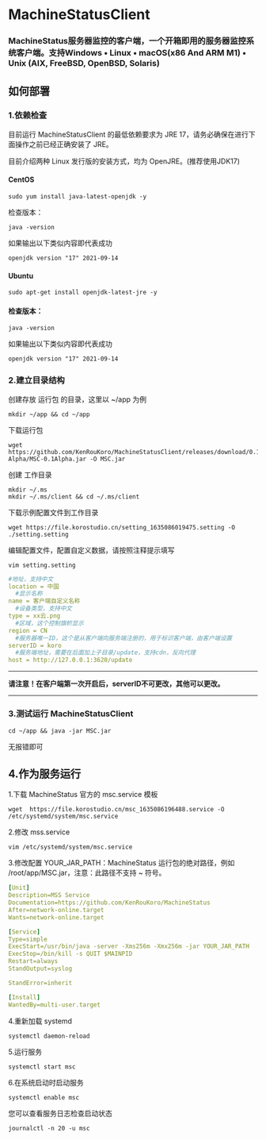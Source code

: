 # MachineStatusClient
### MachineStatus服务器监控的客户端，一个开箱即用的服务器监控系统客户端。支持Windows • Linux • macOS(x86 And ARM M1) • Unix (AIX, FreeBSD, OpenBSD, Solaris)
## 如何部署
### 1.依赖检查
目前运行 MachineStatusClient 的最低依赖要求为 JRE 17，请务必确保在进行下面操作之前已经正确安装了 JRE。

目前介绍两种 Linux 发行版的安装方式，均为 OpenJRE。(推荐使用JDK17)

#### CentOS
```shell
sudo yum install java-latest-openjdk -y
```
检查版本：
```shell
java -version
```
如果输出以下类似内容即代表成功
```shell
openjdk version "17" 2021-09-14
```
#### Ubuntu
```shell
sudo apt-get install openjdk-latest-jre -y
```
#### 检查版本：
```shell
java -version
```
如果输出以下类似内容即代表成功
```shell
openjdk version "17" 2021-09-14
```
### 2.建立目录结构
创建存放 运行包 的目录，这里以 ~/app 为例
```shell
mkdir ~/app && cd ~/app
```
下载运行包
```shell
wget https://github.com/KenRouKoro/MachineStatusClient/releases/download/0.1-Alpha/MSC-0.1Alpha.jar -O MSC.jar
```
创建 工作目录
```shell
mkdir ~/.ms
mkdir ~/.ms/client && cd ~/.ms/client
```
下载示例配置文件到工作目录
```shell
wget https://file.korostudio.cn/setting_1635086019475.setting -O ./setting.setting
```
编辑配置文件，配置自定义数据，请按照注释提示填写
```shell
vim setting.setting
```
```yaml
#地址，支持中文
location = 中国
  #显示名称
name = 客户端自定义名称
  #设备类型，支持中文
type = xx云.png
  #区域，这个控制旗帜显示
region = CN
  #服务器唯一ID，这个是从客户端向服务端注册的，用于标识客户端，由客户端设置
serverID = koro
  #服务端地址，需要在后面加上子目录/update，支持cdn，反向代理
host = http://127.0.0.1:3620/update
```
****
**请注意！在客户端第一次开启后，serverID不可更改，其他可以更改。**
****
### 3.测试运行 MachineStatusClient
```shell
cd ~/app && java -jar MSC.jar
```
无报错即可
## 4.作为服务运行
1.下载 MachineStatus 官方的 msc.service 模板
```shell
wget  https://file.korostudio.cn/msc_1635086196488.service -O /etc/systemd/system/msc.service
```
2.修改 mss.service
```shell
vim /etc/systemd/system/msc.service
```
3.修改配置
YOUR_JAR_PATH：MachineStatus 运行包的绝对路径，例如 /root/app/MSC.jar，注意：此路径不支持 ~ 符号。
```yaml
[Unit]
Description=MSS Service
Documentation=https://github.com/KenRouKoro/MachineStatus
After=network-online.target
Wants=network-online.target

[Service]
Type=simple
ExecStart=/usr/bin/java -server -Xms256m -Xmx256m -jar YOUR_JAR_PATH
ExecStop=/bin/kill -s QUIT $MAINPID
Restart=always
StandOutput=syslog

StandError=inherit

[Install]
WantedBy=multi-user.target
```
4.重新加载 systemd
```shell
systemctl daemon-reload
```
5.运行服务
```shell
systemctl start msc
```
6.在系统启动时启动服务
```shell
systemctl enable msc
```
您可以查看服务日志检查启动状态
```shell
journalctl -n 20 -u msc
```
